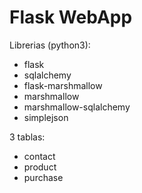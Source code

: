# Flask WebApp
Librerias (python3):
  - flask
  - sqlalchemy
  - flask-marshmallow
  - marshmallow
  - marshmallow-sqlalchemy
  - simplejson

3 tablas:
  - contact
  - product
  - purchase
